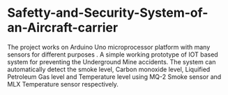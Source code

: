 # Safetty-and-Security-System-of-an-Aircraft-carrier
The project works on Arduino Uno microprocessor platform with many sensors for different purposes . 
A simple working prototype of IOT based system for preventing the Underground Mine accidents. The system can automatically detect the smoke level, Carbon monoxide level, Liquified Petroleum Gas level and Temperature level using MQ-2 Smoke sensor and MLX Temperature sensor respectively.
